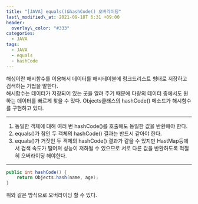 ```yaml
---
title: "[JAVA] equals()&hashCode() 오버라이딩"
last\_modified\_at: 2021-09-18T 6:31 +09:00
header:
  overlay\_color: "#333"
categories:
  - JAVA
tags:
  - JAVA
  - equals
  - hashCode
---
```

해싱이란 해시함수를 이용해서 데이터를 해시테이블에 링크드리스트 형태로 저장하고 검색하는 기법을 말한다.<br />
해시함수는 데이터가 저장되어 있는 곳을 알려 주기 때문에 다량의 데이터 중에서도 원하는 데이터를 빠르게 찾을 수 있다. 
Objects클래스의 hashCode() 메소드가 해시함수를 구현하고 있다.

---
1. 동일한 객체에 대해 여러 번 hashCode()를 호출해도 동일한 값을 반환해야 한다.
2. equals()가 참인 두 객체의 hashCode() 결과는 반드시 같아야 한다.
3. equals()가 거짓인 두 객체의 hashCode() 결과가 같을 수 있지만 HastMap등에서 검색 속도가 떨어져 성능이 저하될 수 있으므로 서로 다른 값을 반환하도록 적절히 오버라이딩 해야한다.

---

```java
public int hashCode() {
    return Objects.hash(name, age);
}
```

위와 같은 방식으로 오버라이딩 할 수 있다.

